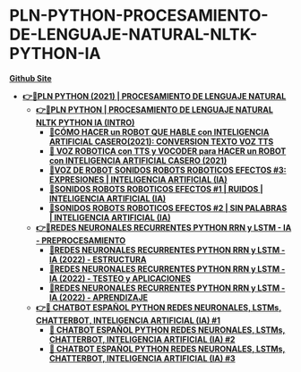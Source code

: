 # PLN-PYTHON-PROCESAMIENTO-DE-LENGUAJE-NATURAL-NLTK-PYTHON-IA

**[Github Site](https://github.com/Xpikuos)**
- **[👉🔴PLN PYTHON (2021) | PROCESAMIENTO DE LENGUAJE NATURAL](https://www.youtube.com/playlist?list=PLaHpNulXyoOS_DMC4lzcfYYDaHJRSCw9G)**
	- **[👉🔴PLN PYTHON | PROCESAMIENTO DE LENGUAJE NATURAL NLTK PYTHON IA (INTRO)](https://www.youtube.com/watch?v=y8VrUZZ4fPY&list=PLaHpNulXyoOS_DMC4lzcfYYDaHJRSCw9G&index=1)**
		- **[🔴CÓMO HACER un ROBOT QUE HABLE con INTELIGENCIA ARTIFICIAL CASERO(2021): CONVERSION TEXTO VOZ TTS](https://www.youtube.com/watch?v=NGSjwWrE-6A&list=PLaHpNulXyoOS_DMC4lzcfYYDaHJRSCw9G&index=2)**
		- **[🔴 VOZ ROBOTICA con TTS y VOCODER para HACER un ROBOT con INTELIGENCIA ARTIFICIAL CASERO (2021)](https://www.youtube.com/watch?v=awawNe1YaOs&list=PLaHpNulXyoOS_DMC4lzcfYYDaHJRSCw9G&index=3)**
		- **[🔴VOZ DE ROBOT SONIDOS ROBOTS ROBOTICOS EFECTOS #3: EXPRESIONES | INTELIGENCIA ARTIFICIAL (IA)](https://www.youtube.com/watch?v=ekCjYeY72Co&list=PLaHpNulXyoOS_DMC4lzcfYYDaHJRSCw9G&index=4)**
		- **[🔴SONIDOS ROBOTS ROBOTICOS EFECTOS #1 | RUIDOS | INTELIGENCIA ARTIFICIAL (IA)](https://www.youtube.com/watch?v=xhqd3E2w9PA&list=PLaHpNulXyoOS_DMC4lzcfYYDaHJRSCw9G&index=5)**
		- **[🔴SONIDOS ROBOTS ROBOTICOS EFECTOS #2 | SIN PALABRAS | INTELIGENCIA ARTIFICIAL (IA)](https://www.youtube.com/watch?v=-_EqkG46xRM&list=PLaHpNulXyoOS_DMC4lzcfYYDaHJRSCw9G&index=6)**
	- **[👉🔴REDES NEURONALES RECURRENTES PYTHON RRN y LSTM - IA - PREPROCESAMIENTO](https://www.youtube.com/watch?v=YUcuTWXld88&list=PLaHpNulXyoOS_DMC4lzcfYYDaHJRSCw9G&index=7)**
		- **[🔴REDES NEURONALES RECURRENTES PYTHON RRN y LSTM - IA (2022) - ESTRUCTURA](https://www.youtube.com/watch?v=eDRzG0zKqGU&list=PLaHpNulXyoOS_DMC4lzcfYYDaHJRSCw9G&index=8)**
		- **[🔴REDES NEURONALES RECURRENTES PYTHON RRN y LSTM - IA (2022) - TESTEO y APLICACIONES](https://www.youtube.com/watch?v=52PGtKskzUM&list=PLaHpNulXyoOS_DMC4lzcfYYDaHJRSCw9G&index=9)**
		- **[🔴REDES NEURONALES RECURRENTES PYTHON RRN y LSTM - IA (2022) - APRENDIZAJE](https://www.youtube.com/watch?v=F4XaDGxLH9M&list=PLaHpNulXyoOS_DMC4lzcfYYDaHJRSCw9G&index=10)**
	- **[👉🔴 CHATBOT ESPAÑOL PYTHON REDES NEURONALES, LSTMs, CHATTERBOT, INTELIGENCIA ARTIFICIAL (IA) #1](https://www.youtube.com/watch?v=z8_z1_p8MkA&list=PLaHpNulXyoOS_DMC4lzcfYYDaHJRSCw9G&index=11)**
		- **[🔴 CHATBOT ESPAÑOL PYTHON REDES NEURONALES, LSTMs, CHATTERBOT, INTELIGENCIA ARTIFICIAL (IA) #2](https://www.youtube.com/watch?v=cX5DpAGhe0w&list=PLaHpNulXyoOS_DMC4lzcfYYDaHJRSCw9G&index=12)**
		- **[🔴 CHATBOT ESPAÑOL PYTHON REDES NEURONALES, LSTMs, CHATTERBOT, INTELIGENCIA ARTIFICIAL (IA) #3](https://www.youtube.com/watch?v=riYFMJuf5tk&list=PLaHpNulXyoOS_DMC4lzcfYYDaHJRSCw9G&index=13)**
		